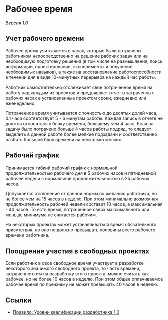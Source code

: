 # Рабочее время

*Версия 1.0*

## Учет рабочего времени

Рабочее время учитывается в часах, которые были потрачены работником непосресдственно на решение рабочих задач или на необходимую подготовку решения (в том числе на размышления, поиск информации, проектирование, эксперименты и получение необходимых навыков), а также на восстановление работоспособности в течении дня в виде 10-минутных перерывов на каждый час работы.

Работник самостоятельно отслеживает свое потраченное время на работу над каждым из проектов и предъявляет отчет о затраченных рабочих часах в установленные проектом сроки, ежедневно или еженедельно.

Потраченное время учитывается с точностью до десятых долей часа, 0.1 часа соответствует 5 - 6 минутам работы. Каждая запись в отчете не должна относиться к блоку времени, большему чем 4 часа. Если на задачу было потрачено больше 4 часов работы подряд, то следует выделить в данной работе более мелкие подзадачи и соответственно разбить большой блок времени на несколько мелких.


## Рабочий график

Принимается гибкий рабочий график с нормальной продолжительностью рабочего дня в 5 рабочих часов и пятидневной рабочей недели с нормальной продолжительностью в 25 рабочих часов.

Допускается отклонение от данной нормы по желанию работника, но не более чем на 15 часов в неделю. При этом минимально возможная продолжительность рабочей недели составит 10 часов, а максимальная - 40 часов. То есть время, потраченное сверх максимального или меньше минимума не считается рабочим.

На некоторых проектах может устанавливаться время обязательного присутствия, но оно не должно превышать половины всего рабочего времени работника.


## Поощрение участия в свободных проектах

Если работник в свое свободное время участвует в разработке некоторого значимого свободного проекта, то часть времени, затраченного им на разработку этого проекта, можно считать как рабочее, но не более 10 часов в неделю. При этом общее оплачиваемое рабочее время по прежнему не может превышать 40 часов в неделю.


## Ссылки

- [Правило: Уровни квалификации разработчика 1.0](rul-developer-skill-levels.ru.md)
